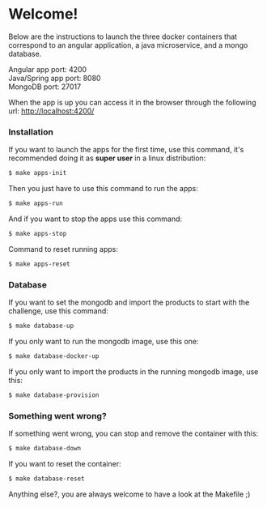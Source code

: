 # Welcome!

Below are the instructions to launch the three docker containers that correspond to an angular application, a java microservice, and a mongo database.

Angular app port: 4200  
Java/Spring app port: 8080  
MongoDB port: 27017  

When the app is up you can access it in the browser through the following url: [http://localhost:4200/](http://localhost:4200/)

### Installation

If you want to launch the apps for the first time, use this command, it's recommended doing it as **super user** in a linux distribution:
```sh
$ make apps-init
```

Then you just have to use this command to run the apps:
```sh
$ make apps-run
```

And if you want to stop the apps use this command:
```sh
$ make apps-stop
```

Command to reset running apps:
```sh
$ make apps-reset
```

### Database

If you want to set the mongodb and import the products to start with the challenge, use this command:
```sh
$ make database-up
```

If you only want to run the mongodb image, use this one:
```sh
$ make database-docker-up
```

If you only want to import the products in the running mongodb image, use this:
```sh
$ make database-provision
```
### Something went wrong?

If something went wrong, you can stop and remove the container with this:
```sh
$ make database-down
```

If you want to reset the container:
```sh
$ make database-reset
```

Anything else?, you are always welcome to have a look at the Makefile ;)
